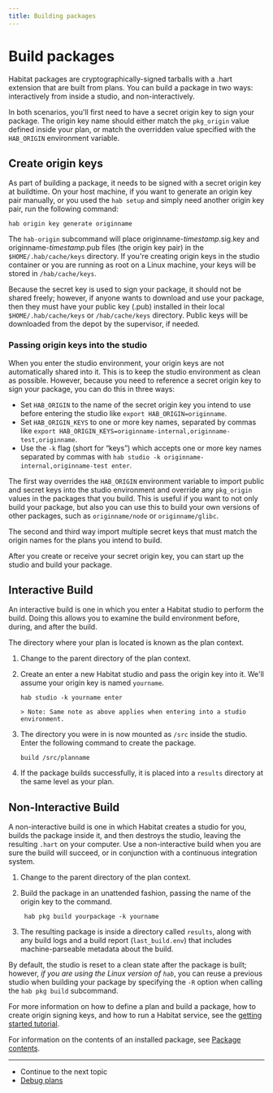 ```yaml
---
title: Building packages
---
```


# Build packages

Habitat packages are cryptographically-signed tarballs with a .hart extension that are built from plans. You can build a package in two ways: interactively from inside a studio, and non-interactively.

In both scenarios, you'll first need to have a secret origin key to sign your package. The origin key name should either match the `pkg_origin` value defined inside your plan, or match the overridden value specified with the `HAB_ORIGIN` environment variable.

## Create origin keys
As part of building a package, it needs to be signed with a secret origin key at buildtime. On your host machine, if you want to generate an origin key pair manually, or you used the `hab setup` and simply need another origin key pair, run the following command:

    hab origin key generate originname

The `hab-origin` subcommand will place originname-_timestamp_.sig.key and originname-_timestamp_.pub files (the origin key pair) in the `$HOME/.hab/cache/keys` directory. If you're creating origin keys in the studio container or you are running as root on a Linux machine, your keys will be stored in `/hab/cache/keys`.

Because the secret key is used to sign your package, it should not be shared freely; however, if anyone wants to download and use your package, then they must have your public key (.pub) installed in their local `$HOME/.hab/cache/keys` or `/hab/cache/keys` directory. Public keys will be downloaded from the depot by the supervisor, if needed.

### Passing origin keys into the studio
When you enter the studio environment, your origin keys are not automatically shared into it. This is to keep the studio environment as clean as possible. However, because you need to reference a secret origin key to sign your package, you can do this in three ways:

* Set `HAB_ORIGIN` to the name of the secret origin key you intend to use before entering the studio like `export HAB_ORIGIN=originname`.
* Set `HAB_ORIGIN_KEYS` to one or more key names, separated by commas like `export HAB_ORIGIN_KEYS=originname-internal,originname-test,originname`.
* Use the `-k` flag (short for “keys”) which accepts one or more key names separated by commas with `hab studio -k originname-internal,originname-test enter`.

The first way overrides the `HAB_ORIGIN` environment variable to import public and secret keys into the studio environment and override any `pkg_origin` values in the packages that you build. This is useful if you want to not only build your package, but also you can use this to build your own versions of other packages, such as `originname/node` or `originname/glibc`.

The second and third way import multiple secret keys that must match the origin names for the plans you intend to build.

After you create or receive your secret origin key, you can start up the studio and build your package.

## Interactive Build

An interactive build is one in which you enter a Habitat studio to perform the build. Doing this allows you to examine the build environment before, during, and after the build.

The directory where your plan is located is known as the plan context.

1. Change to the parent directory of the plan context.
2. Create an enter a new Habitat studio and pass the origin key into it. We'll assume your origin key is named `yourname`.

       hab studio -k yourname enter

       > Note: Same note as above applies when entering into a studio environment.

3. The directory you were in is now mounted as `/src` inside the studio. Enter the following command to create the package.

       build /src/planname

4. If the package builds successfully, it is placed into a `results` directory at the same level as your plan.

## Non-Interactive Build

A non-interactive build is one in which Habitat creates a studio for you, builds the package inside it, and then destroys the studio, leaving the resulting `.hart` on your computer. Use a non-interactive build when you are sure the build will succeed, or in conjunction with a continuous integration system.

1. Change to the parent directory of the plan context.
2. Build the package in an unattended fashion, passing the name of the origin key to the command.

        hab pkg build yourpackage -k yourname

3. The resulting package is inside a directory called `results`, along with any build logs and a build report (`last_build.env`) that includes machine-parseable metadata about the build.

By default, the studio is reset to a clean state after the package is built; however, *if you are using the Linux version of `hab`*, you can reuse a previous studio when building your package by specifying the `-R` option when calling the `hab pkg build` subcommand.

For more information on how to define a plan and build a package, how to create origin signing keys, and how to run a Habitat service, see the [getting started tutorial](/tutorials/getting-started-overview).

For information on the contents of an installed package, see [Package contents](/docs/reference/package-contents).

<hr>
<ul class="main-content--link-nav">
  <li>Continue to the next topic</li>
  <li><a href="/docs/create-packages-debugging">Debug plans</a></li>
</ul>
